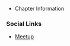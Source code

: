 
* Chapter Information 

### Social Links
* [Meetup](https://www.meetup.com/OWASP-Bolivia-Meetup-Group/)

